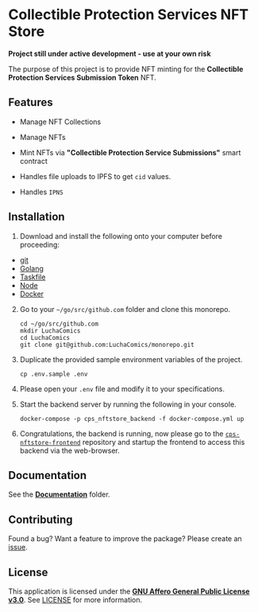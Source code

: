 # Collectible Protection Services NFT Store

**Project still under active development - use at your own risk**

The purpose of this project is to provide NFT minting for the **Collectible Protection Services Submission Token** NFT.

## Features

* Manage NFT Collections

* Manage NFTs

* Mint NFTs via **"Collectible Protection Service Submissions"** smart contract

* Handles file uploads to IPFS to get `cid` values.

* Handles `IPNS`

## Installation

1. Download and install the following onto your computer before proceeding:
  * [git](https://git-scm.com/downloads)
  * [Golang](https://go.dev/dl/)
  * [Taskfile](https://taskfile.dev/installation/)
  * [Node](https://nodejs.org/en/download/package-manager)
  * [Docker](https://www.docker.com/products/docker-desktop/)

2. Go to your `~/go/src/github.com` folder and clone this monorepo.

    ```shell
    cd ~/go/src/github.com
    mkdir LuchaComics
    cd LuchaComics
    git clone git@github.com:LuchaComics/monorepo.git
    ```

3. Duplicate the provided sample environment variables of the project.

    ```shell
    cp .env.sample .env
    ```

4. Please open your `.env` file and modify it to your specifications.

5. Start the backend server by running the following in your console.

    ```shell
    docker-compose -p cps_nftstore_backend -f docker-compose.yml up
    ```

6. Congratulations, the backend is running, now please go to the [`cps-nftstore-frontend`](../../web/cps-nftstore-frontend) repository and startup the frontend to access this backend via the web-browser.

## Documentation

See the [**Documentation**](/docs) folder.

## Contributing

Found a bug? Want a feature to improve the package? Please create an [issue](https://github.com/LuchaComics/monorepo/issues/new).

## License

This application is licensed under the [**GNU Affero General Public License v3.0**](https://opensource.org/license/agpl-v3). See [LICENSE](LICENSE) for more information.
